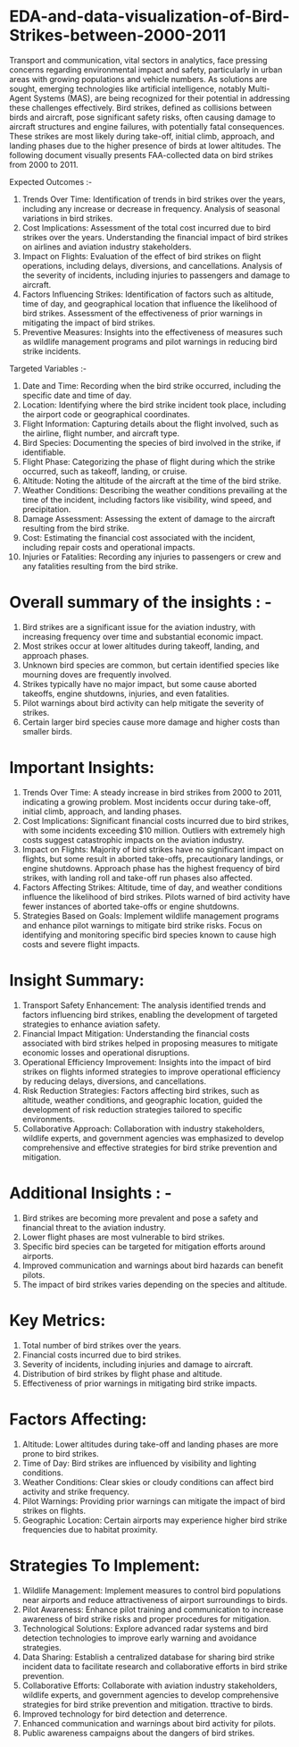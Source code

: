 # EDA-and-data-visualization-of-Bird-Strikes-between-2000-2011

Transport and communication, vital sectors in analytics, face pressing concerns regarding environmental impact and safety, particularly in urban areas with growing populations and vehicle numbers. As solutions are sought, emerging technologies like artificial intelligence, notably Multi-Agent Systems (MAS), are being recognized for their potential in addressing these challenges effectively. Bird strikes, defined as collisions between birds and aircraft, pose significant safety risks, often causing damage to aircraft structures and engine failures, with potentially fatal consequences. These strikes are most likely during take-off, initial climb, approach, and landing phases due to the higher presence of birds at lower altitudes. The following document visually presents FAA-collected data on bird strikes from 2000 to 2011.

Expected Outcomes :- 
1.  Trends Over Time:
    Identification of trends in bird strikes over the years, including any increase or decrease in frequency.
    Analysis of seasonal variations in bird strikes.
2.  Cost Implications:
    Assessment of the total cost incurred due to bird strikes over the years.
    Understanding the financial impact of bird strikes on airlines and aviation industry stakeholders.
3.  Impact on Flights:
    Evaluation of the effect of bird strikes on flight operations, including delays, diversions, and cancellations.
    Analysis of the severity of incidents, including injuries to passengers and damage to aircraft.
4.  Factors Influencing Strikes:
    Identification of factors such as altitude, time of day, and geographical location that influence the likelihood of bird strikes.
    Assessment of the effectiveness of prior warnings in mitigating the impact of bird strikes.
5.  Preventive Measures:
    Insights into the effectiveness of measures such as wildlife management programs and pilot warnings in reducing bird strike incidents.


Targeted Variables :- 
1.  Date and Time:
    Recording when the bird strike occurred, including the specific date and time of day.
2.  Location:
    Identifying where the bird strike incident took place, including the airport code or geographical coordinates.
3.  Flight Information: 
    Capturing details about the flight involved, such as the airline, flight number, and aircraft type.
4.  Bird Species: 
    Documenting the species of bird involved in the strike, if identifiable.
5.  Flight Phase: 
    Categorizing the phase of flight during which the strike occurred, such as takeoff, landing, or cruise.
6.  Altitude: 
    Noting the altitude of the aircraft at the time of the bird strike.
7.	Weather Conditions: 
    Describing the weather conditions prevailing at the time of the incident, including factors like visibility, wind speed, and precipitation.
8.	Damage Assessment: 
    Assessing the extent of damage to the aircraft resulting from the bird strike.
9.	Cost: 
    Estimating the financial cost associated with the incident, including repair costs and operational impacts.
10. Injuries or Fatalities: 
    Recording any injuries to passengers or crew and any fatalities resulting from the bird strike.



# Overall summary of the insights : -
1.	Bird strikes are a significant issue for the aviation industry, with increasing frequency over time and substantial economic impact.
2.	Most strikes occur at lower altitudes during takeoff, landing, and approach phases.
3.	Unknown bird species are common, but certain identified species like mourning doves are frequently involved.
4.	Strikes typically have no major impact, but some cause aborted takeoffs, engine shutdowns, injuries, and even fatalities.
5.	Pilot warnings about bird activity can help mitigate the severity of strikes.
6.	Certain larger bird species cause more damage and higher costs than smaller birds.

# Important Insights:
1.	Trends Over Time:
A steady increase in bird strikes from 2000 to 2011, indicating a growing problem.
Most incidents occur during take-off, initial climb, approach, and landing phases.
2.	Cost Implications:
Significant financial costs incurred due to bird strikes, with some incidents exceeding $10 million.
Outliers with extremely high costs suggest catastrophic impacts on the aviation industry.
3.	Impact on Flights:
Majority of bird strikes have no significant impact on flights, but some result in aborted take-offs, precautionary landings, or engine shutdowns.
Approach phase has the highest frequency of bird strikes, with landing roll and take-off run phases also affected.
4.	Factors Affecting Strikes:
Altitude, time of day, and weather conditions influence the likelihood of bird strikes.
Pilots warned of bird activity have fewer instances of aborted take-offs or engine shutdowns.
5.	Strategies Based on Goals:
Implement wildlife management programs and enhance pilot warnings to mitigate bird strike risks.
Focus on identifying and monitoring specific bird species known to cause high costs and severe flight impacts.

# Insight Summary:
1.	Transport Safety Enhancement:
The analysis identified trends and factors influencing bird strikes, enabling the development of targeted strategies to enhance aviation safety.
2.	Financial Impact Mitigation:
Understanding the financial costs associated with bird strikes helped in proposing measures to mitigate economic losses and operational disruptions.
3.	Operational Efficiency Improvement:
Insights into the impact of bird strikes on flights informed strategies to improve operational efficiency by reducing delays, diversions, and cancellations.
4.	Risk Reduction Strategies:
Factors affecting bird strikes, such as altitude, weather conditions, and geographic location, guided the development of risk reduction strategies tailored to specific environments.
5.	Collaborative Approach:
Collaboration with industry stakeholders, wildlife experts, and government agencies was emphasized to develop comprehensive and effective strategies for bird strike prevention and mitigation.

# Additional Insights : -
1.	Bird strikes are becoming more prevalent and pose a safety and financial threat to the aviation industry.
2.	Lower flight phases are most vulnerable to bird strikes.
3.	Specific bird species can be targeted for mitigation efforts around airports.
4.	Improved communication and warnings about bird hazards can benefit pilots.
5.	The impact of bird strikes varies depending on the species and altitude.

# Key Metrics:
1.	Total number of bird strikes over the years.
2.	Financial costs incurred due to bird strikes.
3.	Severity of incidents, including injuries and damage to aircraft.
4.	Distribution of bird strikes by flight phase and altitude.
5.	Effectiveness of prior warnings in mitigating bird strike impacts.
# Factors Affecting:
1.	Altitude: Lower altitudes during take-off and landing phases are more prone to bird strikes.
2.	Time of Day: Bird strikes are influenced by visibility and lighting conditions.
3.	Weather Conditions: Clear skies or cloudy conditions can affect bird activity and strike frequency.
4.	Pilot Warnings: Providing prior warnings can mitigate the impact of bird strikes on flights.
5.	Geographic Location: Certain airports may experience higher bird strike frequencies due to habitat proximity.

# Strategies To Implement:
1.	Wildlife Management: 
Implement measures to control bird populations near airports and reduce attractiveness of airport surroundings to birds.
2.	Pilot Awareness: 
Enhance pilot training and communication to increase awareness of bird strike risks and proper procedures for mitigation.
3.	Technological Solutions: 
Explore advanced radar systems and bird detection technologies to improve early warning and avoidance strategies.
4.	Data Sharing: 
Establish a centralized database for sharing bird strike incident data to facilitate research and collaborative efforts in bird strike prevention.
5.	Collaborative Efforts: 
Collaborate with aviation industry stakeholders, wildlife experts, and government agencies to develop comprehensive strategies for bird strike prevention and mitigation.
ttractive to birds.
3.	Improved technology for bird detection and deterrence.
4.	Enhanced communication and warnings about bird activity for pilots.
5.	Public awareness campaigns about the dangers of bird strikes.

